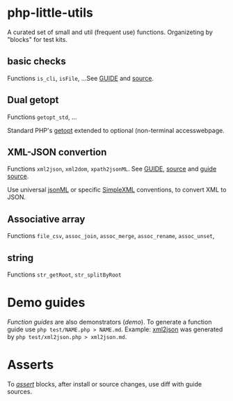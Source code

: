 # php-little-utils
A curated set of small and util (frequent use) functions. Organizeting by "blocks" for test kits.

## basic checks
Functions `is_cli`, `isFile`, ...See [GUIDE](test/xml2json_test.php) and [source](src/xml2json.php).


## Dual getopt
Functions `getopt_std`, ...

Standard PHP's [getopt]() extended to optional (non-terminal accesswebpage.

## XML-JSON convertion
Functions `xml2json`, `xml2dom`, `xpath2jsonML`.
See [GUIDE](xml2json.md), [source](src/xml2json.php) and [guide source](test/xml2json_test.php).

Use universal [jsonML](http://json.org/) or specific [SimpleXML](http://php.net/manual/en/book.simplexml.php) conventions, to convert XML to JSON.

## Associative array

Functions `file_csv`, `assoc_join`, `assoc_merge`, `assoc_rename`, `assoc_unset`,

## string

Functions `str_getRoot`,  `str_splitByRoot`

# Demo guides
*Function guides* are also demonstrators (*demo*). To generate a function guide use `php test/NAME.php > NAME.md`. Example: [xml2json](xml2json.md) was generated by `php test/xml2json.php > xml2json.md`.

# Asserts

To [*assert*](https://en.wikipedia.org/wiki/Assertion_(software_development)) blocks, after install or source changes, use diff with guide sources.
